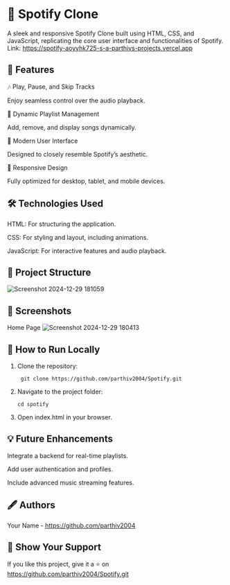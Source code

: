 # 🎵 Spotify Clone
A sleek and responsive Spotify Clone built using HTML, CSS, and JavaScript, replicating the core user interface and functionalities of Spotify.
Link: https://spotify-aoyvhk725-s-a-parthivs-projects.vercel.app

## 🚀 Features
🎶 Play, Pause, and Skip Tracks

Enjoy seamless control over the audio playback.

📃 Dynamic Playlist Management

Add, remove, and display songs dynamically.

🎨 Modern User Interface

Designed to closely resemble Spotify’s aesthetic.

📱 Responsive Design

Fully optimized for desktop, tablet, and mobile devices.

## 🛠️ Technologies Used
HTML: For structuring the application.

CSS: For styling and layout, including animations.

JavaScript: For interactive features and audio playback.


## 🎯 Project Structure
![Screenshot 2024-12-29 181059](https://github.com/user-attachments/assets/393bd7b5-1910-4c05-8569-86fe22ae0cab)


## 📸 Screenshots
Home Page
![Screenshot 2024-12-29 180413](https://github.com/user-attachments/assets/0c4b86d2-494f-4390-83d8-61f7c90b88de)

## 🔧 How to Run Locally
1. Clone the repository:

        git clone https://github.com/parthiv2004/Spotify.git

2. Navigate to the project folder:
   
       cd spotify

3. Open index.html in your browser.

## 💡 Future Enhancements
Integrate a backend for real-time playlists.

Add user authentication and profiles.

Include advanced music streaming features.

## 🖋️ Authors
Your Name - https://github.com/parthiv2004

## 🌟 Show Your Support
If you like this project, give it a ⭐️ on https://github.com/parthiv2004/Spotify.git



